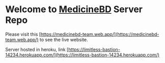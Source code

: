 # Welcome to [MedicineBD](https://medicinebd-team.web.app/) Server Repo

Please visit this [https://medicinebd-team.web.app/](https://medicinebd-team.web.app/) to see the live website.

Server hosted in heroku, link [https://limitless-bastion-14234.herokuapp.com/](https://limitless-bastion-14234.herokuapp.com/)
